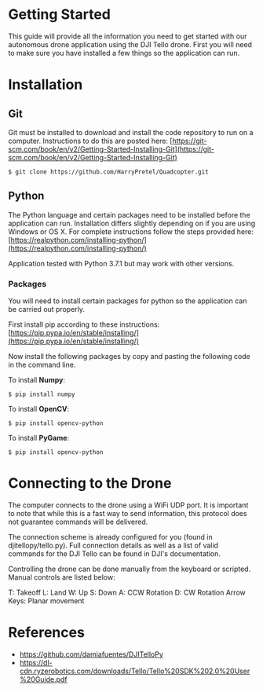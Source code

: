# Getting Started

This guide will provide all the information you need to get started with our autonomous drone application using the DJI Tello drone. First you will need to make sure you have installed a few things so the application can run.

# Installation

## Git
Git must be installed to download and install the code repository to run on a computer. Instructions to do this are posted here: [https://git-scm.com/book/en/v2/Getting-Started-Installing-Git](https://git-scm.com/book/en/v2/Getting-Started-Installing-Git)
```
$ git clone https://github.com/HarryPretel/Quadcopter.git
```
## Python

The Python language and certain packages need to be installed before the application can run. Installation differs slightly depending on if you are using Windows or OS X. For complete instructions follow the steps provided here: [https://realpython.com/installing-python/](https://realpython.com/installing-python/)

Application tested with Python 3.7.1 but may work with other versions.

### Packages
You will need to install certain packages for python so the application can be carried out properly. 

First install pip according to these instructions: [https://pip.pypa.io/en/stable/installing/](https://pip.pypa.io/en/stable/installing/)

Now install the following packages by copy and pasting the following code in the command line.

To install **Numpy**:
```
$ pip install numpy
```
To install **OpenCV**:
```
$ pip install opencv-python
```
To install **PyGame**:
```
$ pip install opencv-python
```

# Connecting to the Drone
The computer connects to the drone using a WiFi UDP port. It is important to note that while this is a fast way to send information, this protocol does not guarantee commands will be delivered.

The connection scheme is already configured for you (found in djitellopy/tello.py). Full connection details as well as a list of valid commands for the DJI Tello can be found in DJI's documentation.

Controlling the drone can be done manually from the keyboard or scripted. Manual controls are listed below:

T: Takeoff
L: Land
W: Up
S: Down
A: CCW Rotation
D: CW Rotation
Arrow Keys: Planar movement

# References

 - https://github.com/damiafuentes/DJITelloPy
 - https://dl-cdn.ryzerobotics.com/downloads/Tello/Tello%20SDK%202.0%20User%20Guide.pdf
